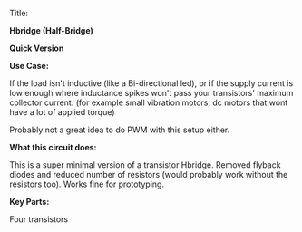 Title:

**Hbridge (Half-Bridge)**

**Quick Version**

**Use Case:**

If the load isn&#39;t inductive (like a Bi-directional led), or if the supply current is low enough where inductance spikes won&#39;t pass your transistors&#39; maximum collector current. (for example small vibration motors, dc motors that wont have a lot of applied torque)

Probably not a great idea to do PWM with this setup either.



**What this circuit does:**

This is a super minimal version of a transistor Hbridge. Removed flyback diodes and reduced number of resistors (would probably work without the resistors too). Works fine for prototyping.

**Key Parts:**

Four transistors

